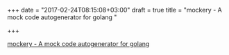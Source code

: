 +++
date = "2017-02-24T08:15:08+03:00"
draft = true
title = "mockery - A mock code autogenerator for golang "

+++

<p><a href="https://t.co/9c6hIiEHAD">mockery - A mock code autogenerator for golang </a></p>
